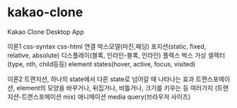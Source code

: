 # kakao-clone
 
Kakao Clone Desktop App

이론1
css-syntax
css-html 연결
박스모델(마진,패딩)
포지션(static, fixed, relative, absolute)
디스플레이(블록, 인라인-블록, 인라인)
플렉스 박스
가상 셀렉터(type, nth, child등등)
element states(hover, active, focus, visited)

이론2
트랜지션, 하나의 state에서 다른 state로 넘어갈 때 나타나는 효과
트랜스포메이션, element의 모양을 바꾸거나, 뒤집거나, 비틀거나, 크기를 키우는 등 여러가지
(트랜지션-트랜스포메이션 mix)
애니메이션
media query(브라우저 사이즈)